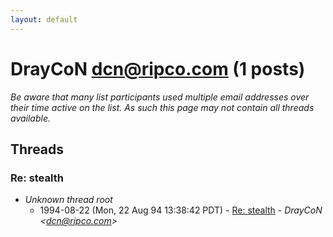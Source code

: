 ```yaml
---
layout: default
---
```


# DrayCoN <dcn@ripco.com> (1 posts)

_Be aware that many list participants used multiple email addresses over their time active on the list. As such this page may not contain all threads available._

## Threads

### Re: stealth
+ _Unknown thread root_
  + 1994-08-22 (Mon, 22 Aug 94 13:38:42 PDT) - [Re: stealth](/archive/1994/08/9ca4799336336ad20c7aa077b02f3fabe65d58bc10d06fa56fae62bb14c52644) - _DrayCoN \<dcn@ripco.com\>_

